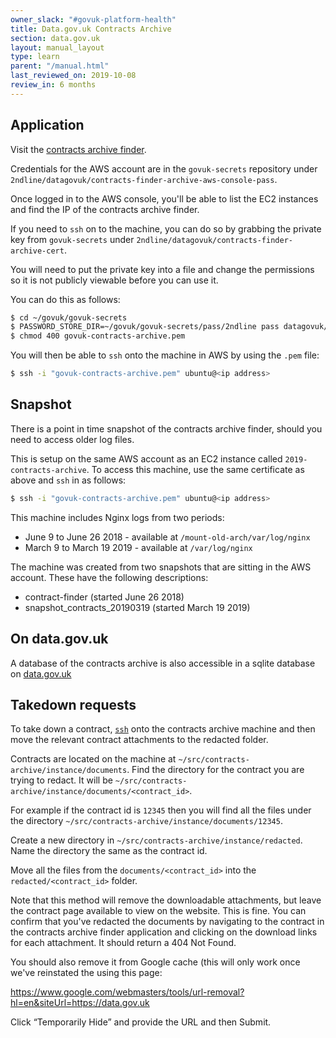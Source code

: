 ```yaml
---
owner_slack: "#govuk-platform-health"
title: Data.gov.uk Contracts Archive
section: data.gov.uk
layout: manual_layout
type: learn
parent: "/manual.html"
last_reviewed_on: 2019-10-08
review_in: 6 months
---
```


## Application

Visit the [contracts archive finder](https://data.gov.uk/data/contracts-finder-archive).

Credentials for the AWS account are in the `govuk-secrets` repository under
`2ndline/datagovuk/contracts-finder-archive-aws-console-pass`.

Once logged in to the AWS console, you'll be able to list the EC2 instances and
find the IP of the contracts archive finder.

If you need to `ssh` on to the machine, you can do so by grabbing the private
key from `govuk-secrets` under
`2ndline/datagovuk/contracts-finder-archive-cert`.

You will need to put the private key into a file and change the permissions so
it is not publicly viewable before you can use it.

You can do this as follows:

```sh
$ cd ~/govuk/govuk-secrets
$ PASSWORD_STORE_DIR=~/govuk/govuk-secrets/pass/2ndline pass datagovuk/contracts-finder-archive-cert > govuk-contracts-archive.pem
$ chmod 400 govuk-contracts-archive.pem
```

You will then be able to `ssh` onto the machine in AWS by using the `.pem`
file:

```sh
$ ssh -i "govuk-contracts-archive.pem" ubuntu@<ip address>
```

## Snapshot

There is a point in time snapshot of the contracts archive finder, should you
need to access older log files.

This is setup on the same AWS account as an EC2 instance called
`2019-contracts-archive`. To access this machine, use the same certificate as
above and `ssh` in as follows:

```sh
$ ssh -i "govuk-contracts-archive.pem" ubuntu@<ip address>
```

This machine includes Nginx logs from two periods:

* June 9 to June 26 2018 - available at `/mount-old-arch/var/log/nginx`
* March 9 to March 19 2019 - available at `/var/log/nginx`

The machine was created from two snapshots that are sitting in the AWS account.
These have the following descriptions:

* contract-finder (started June 26 2018)
* snapshot_contracts_20190319 (started March 19 2019)

## On data.gov.uk

A database of the contracts archive is also accessible in a sqlite database on
[data.gov.uk][dataset]

[dataset]: https://data.gov.uk/dataset/97c75a0c-dd9b-42f9-969c-5e667d8c80f1/contracts-finder-archive-2011-to-2015

## Takedown requests

To take down a contract, [`ssh`](#contracts-archive-finder-application) onto
the contracts archive machine and then move the relevant contract attachments
to the redacted folder.

Contracts are located on the machine at
`~/src/contracts-archive/instance/documents`. Find the directory for the
contract you are trying to redact. It will be
`~/src/contracts-archive/instance/documents/<contract_id>`.

For example if the contract id is `12345` then you will find all the files
under the directory `~/src/contracts-archive/instance/documents/12345`.

Create a new directory in `~/src/contracts-archive/instance/redacted`. Name the
directory the same as the contract id.

Move all the files from the `documents/<contract_id>` into the
`redacted/<contract_id>` folder.

Note that this method will remove the downloadable attachments, but leave the
contract page available to view on the website. This is fine. You can confirm
that you've redacted the documents by navigating to the contract in the
contracts archive finder application and clicking on the download links for
each attachment. It should return a 404 Not Found.

You should also remove it from Google cache (this will only work once we've
reinstated the using this page:

https://www.google.com/webmasters/tools/url-removal?hl=en&siteUrl=https://data.gov.uk

Click “Temporarily Hide” and provide the URL and then Submit.
